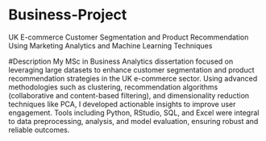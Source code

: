 # Business-Project
UK E-commerce Customer Segmentation and Product Recommendation Using Marketing Analytics and Machine Learning Techniques

#Description
My MSc in Business Analytics dissertation focused on leveraging large datasets to enhance customer segmentation and product recommendation strategies in the UK e-commerce sector. Using advanced methodologies such as clustering, recommendation algorithms (collaborative and content-based filtering), and dimensionality reduction techniques like PCA, I developed actionable insights to improve user engagement. Tools including Python, RStudio, SQL, and Excel were integral to data preprocessing, analysis, and model evaluation, ensuring robust and reliable outcomes.
